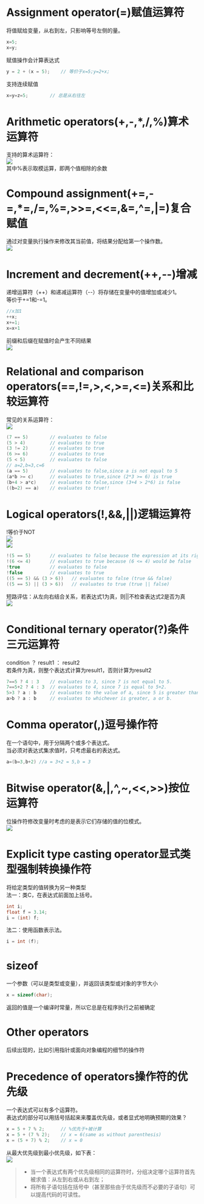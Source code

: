 # Assignment operator(=)赋值运算符
将值赋给变量，从右到左，只影响等号左侧的量。  
```c++
x=5;
x=y;
```
赋值操作会计算表达式
```c++
y = 2 + (x = 5);    // 等价于x=5;y=2+x;
```
支持连续赋值
```c++
x=y=z=5;        // 总是从右往左
```

# Arithmetic operators(+,-,*,/,%)算术运算符
支持的算术运算符：  
![](./pics/arithmetic.png)  
其中%表示取模运算，即两个值相除的余数

# Compound assignment(+=,-=,*=,/=,%=,>>=,<<=,&=,^=,|=)复合赋值
通过对变量执行操作来修改其当前值，将结果分配给第一个操作数。  
![](./pics/compound-assignment.png)  

# Increment and decrement(++,--)增减
递增运算符（++）和递减运算符（--）将存储在变量中的值增加或减少1。  
等价于+=1和-=1。  
```c++
//x加1
++x;
x+=1;
x=x+1
```
前缀和后缀在赋值时会产生不同结果  
![](./pics/increase.png)  

# Relational and comparison operators(==,!=,>,<,>=,<=)关系和比较运算符
常见的关系运算符：  
![](./pics/relational-operators.png)  
```c++
(7 == 5)        // evaluates to false
(5 > 4)         // evaluates to true
(3 != 2)        // evaluates to true
(6 >= 6)        // evaluates to true
(5 < 5)         // evaluates to false
// a=2,b=3,c=6
(a == 5)        // evaluates to false,since a is not equal to 5
(a*b >= c)      // evaluates to true,since (2*3 >= 6) is true
(b+4 > a*c)     // evaluates to false,since (3+4 > 2*6) is false
((b=2) == a)    // evaluates to true!!
```

# Logical operators(!,&&,||)逻辑运算符
!等价于NOT  
![](./pics/AND.png)  
![](./pics/OR.png)
```c++
!(5 == 5)       // evaluates to false because the expression at its right (5 == 5) is true
!(6 <= 4)       // evaluates to true because (6 <= 4) would be false
!true           // evaluates to false
!false          // evaluates to true
((5 == 5) && (3 > 6))   // evaluates to false (true && false)
((5 == 5) || (3 > 6))   // evaluates to true (true || false)
```
短路评估：从左向右结合关系，若表达式1为真，则||不检查表达式2是否为真  
![](./pics/short-circuit-evaluation.png)  


# Conditional ternary operator(?)条件三元运算符
condition ？ result1  ： result2  
若条件为真，则整个表达式计算为result1，否则计算为result2  
```c++
7==5 ? 4 : 3    // evaluates to 3, since 7 is not equal to 5.
7==5+2 ? 4 : 3  // evaluates to 4, since 7 is equal to 5+2.
5>3 ? a : b     // evaluates to the value of a, since 5 is greater than 3.
a>b ? a : b     // evaluates to whichever is greater, a or b.
```

# Comma operator(,)逗号操作符
在一个语句中，用于分隔两个或多个表达式。  
当必须对表达式集求值时，只考虑最右的表达式。
```c++
a=(b=3,b+2) //a = 3+2 = 5,b = 3
```

# Bitwise operator(&,|,^,~,<<,>>)按位运算符
位操作符修改变量时考虑的是表示它们存储的值的位模式。  
![](./pics/bitwise.png) 

# Explicit type casting operator显式类型强制转换操作符
将给定类型的值转换为另一种类型  
法一：类C，在表达式前面加上括号。  
```c++
int i;
float f = 3.14;
i = (int) f;
```
法二：使用函数表示法。  
```c++
i = int (f);
```

# sizeof 
一个参数（可以是类型或变量），并返回该类型或对象的字节大小
```c++
x = sizeof(char);
```
返回的值是一个编译时常量，所以它总是在程序执行之前被确定

# Other operators
后续出现的，比如引用指针或面向对象编程的细节的操作符

# Precedence of operators操作符的优先级
一个表达式可以有多个运算符。  
表达式的部分可以用括号括起来来覆盖优先级，或者显式地明确预期的效果？  
```c++
x = 5 + 7 % 2;      // %优先于+被计算
x = 5 + (7 % 2);    // x = 6(same as without parenthesis)
x = (5 + 7) % 2;    // x = 0
```
从最大优先级到最小优先级，如下表：  
![](./pics/precedence.png)  
>- 当一个表达式有两个优先级相同的运算符时，分组决定哪个运算符首先被求值：从左到右或从右到左；  
>- 将所有子语句括在括号中（甚至那些由于优先级而不必要的子语句）可以提高代码的可读性。
